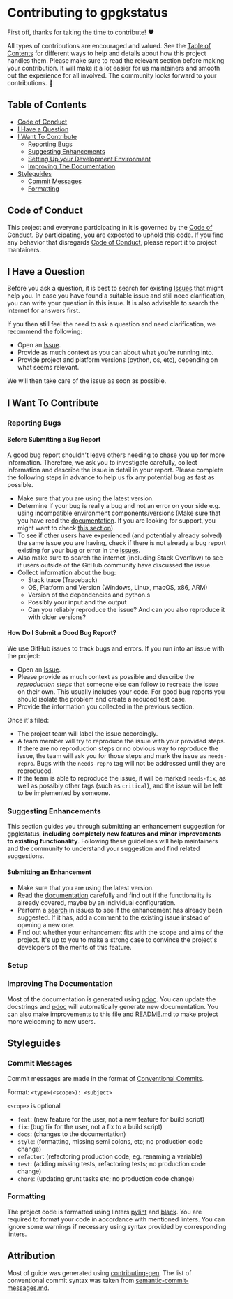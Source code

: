 <!-- omit in toc -->
# Contributing to **gpgkstatus**

First off, thanks for taking the time to contribute! ❤️

All types of contributions are encouraged and valued. See the [Table of Contents](#table-of-contents) for different ways to help and details about how this project handles them. Please make sure to read the relevant section before making your contribution. It will make it a lot easier for us maintainers and smooth out the experience for all involved. The community looks forward to your contributions. 🎉

<!-- omit in toc -->
## Table of Contents

- [Code of Conduct](#code-of-conduct)
- [I Have a Question](#i-have-a-question)
- [I Want To Contribute](#i-want-to-contribute)
  - [Reporting Bugs](#reporting-bugs)
  - [Suggesting Enhancements](#suggesting-enhancements)
  - [Setting Up your Development Environment](#setup)
  - [Improving The Documentation](#improving-the-documentation)
- [Styleguides](#styleguides)
  - [Commit Messages](#commit-messages)
  - [Formatting](#formatting)

## Code of Conduct

This project and everyone participating in it is governed by the
[Code of Conduct](https://github.com/dkvc/gpgkstatus/blob/main/CODE_OF_CONDUCT.md).
By participating, you are expected to uphold this code. If you find any behavior that disregards [Code of Conduct](https://github.com/dkvc/gpgkstatus/blob/main/CODE_OF_CONDUCT.md), please report it to project mantainers.

## I Have a Question

Before you ask a question, it is best to search for existing [Issues](https://github.com/dkvc/gpgkstatus/issues) that might help you. In case you have found a suitable issue and still need clarification, you can write your question in this issue. It is also advisable to search the internet for answers first.

If you then still feel the need to ask a question and need clarification, we recommend the following:

- Open an [Issue](https://github.com/dkvc/gpgkstatus/issues/new).
- Provide as much context as you can about what you're running into.
- Provide project and platform versions (python, os, etc), depending on what seems relevant.

We will then take care of the issue as soon as possible.

## I Want To Contribute

### Reporting Bugs

<!-- omit in toc -->
#### Before Submitting a Bug Report

A good bug report shouldn't leave others needing to chase you up for more information. Therefore, we ask you to investigate carefully, collect information and describe the issue in detail in your report. Please complete the following steps in advance to help us fix any potential bug as fast as possible.

- Make sure that you are using the latest version.
- Determine if your bug is really a bug and not an error on your side e.g. using incompatible environment components/versions (Make sure that you have read the [documentation](https://dkvc.github.io/gpkgstatus/). If you are looking for support, you might want to check [this section](#i-have-a-question)).
- To see if other users have experienced (and potentially already solved) the same issue you are having, check if there is not already a bug report existing for your bug or error in the [issues](https://github.com/dkvc/gpgkstatus/issues).
- Also make sure to search the internet (including Stack Overflow) to see if users outside of the GitHub community have discussed the issue.
- Collect information about the bug:
  - Stack trace (Traceback)
  - OS, Platform and Version (Windows, Linux, macOS, x86, ARM)
  - Version of the dependencies and python.s
  - Possibly your input and the output
  - Can you reliably reproduce the issue? And can you also reproduce it with older versions?

<!-- omit in toc -->
#### How Do I Submit a Good Bug Report?

We use GitHub issues to track bugs and errors. If you run into an issue with the project:

- Open an [Issue](https://github.com/dkvc/gpgkstatus/issues/new).
- Please provide as much context as possible and describe the *reproduction steps* that someone else can follow to recreate the issue on their own. This usually includes your code. For good bug reports you should isolate the problem and create a reduced test case.
- Provide the information you collected in the previous section.

Once it's filed:

- The project team will label the issue accordingly.
- A team member will try to reproduce the issue with your provided steps. If there are no reproduction steps or no obvious way to reproduce the issue, the team will ask you for those steps and mark the issue as `needs-repro`. Bugs with the `needs-repro` tag will not be addressed until they are reproduced.
- If the team is able to reproduce the issue, it will be marked `needs-fix`, as well as possibly other tags (such as `critical`), and the issue will be left to be implemented by someone.

<!-- You might want to create an issue template for bugs and errors that can be used as a guide and that defines the structure of the information to be included. If you do so, reference it here in the description. -->

### Suggesting Enhancements

This section guides you through submitting an enhancement suggestion for gpgkstatus, **including completely new features and minor improvements to existing functionality**. Following these guidelines will help maintainers and the community to understand your suggestion and find related suggestions.

<!-- omit in toc -->
#### Submitting an Enhancement

- Make sure that you are using the latest version.
- Read the [documentation](https://dkvc.github.io/gpkgstatus/) carefully and find out if the functionality is already covered, maybe by an individual configuration.
- Perform a [search](https://github.com/dkvc/gpgkstatus/issues) in issues to see if the enhancement has already been suggested. If it has, add a comment to the existing issue instead of opening a new one.
- Find out whether your enhancement fits with the scope and aims of the project. It's up to you to make a strong case to convince the project's developers of the merits of this feature.

### Setup
<!-- TODO
include Setup of env, IDE and typical getting started instructions?

-->

### Improving The Documentation

Most of the documentation is generated using [pdoc](https://pdoc.dev/). You can update the docstrings and [pdoc](https://pdoc.dev/) will automatically generate new documentation. You can also make improvements to this file and [README.md](https://github.com/dkvc/gpgkstatus/blob/main/README.md) to make project more welcoming to new users.

## Styleguides

### Commit Messages

Commit messages are made in the format of [Conventional Commits](https://www.conventionalcommits.org/).

Format: `<type>(<scope>): <subject>`

`<scope>` is optional

- `feat`: (new feature for the user, not a new feature for build script)
- `fix`: (bug fix for the user, not a fix to a build script)
- `docs`: (changes to the documentation)
- `style`: (formatting, missing semi colons, etc; no production code change)
- `refactor`: (refactoring production code, eg. renaming a variable)
- `test`: (adding missing tests, refactoring tests; no production code change)
- `chore`: (updating grunt tasks etc; no production code change)

### Formatting

The project code is formatted using linters [pylint](https://github.com/PyCQA/pylint) and [black](https://github.com/psf/black). You are required to format your code in accordance with mentioned linters. You can ignore some warnings if necessary using syntax provided by corresponding linters.

## Attribution

Most of guide was generated using [contributing-gen](https://github.com/bttger/contributing-gen). The list of conventional commit syntax was taken from [semantic-commit-messages.md](https://gist.github.com/joshbuchea/6f47e86d2510bce28f8e7f42ae84c716#file-semantic-commit-messages-md).
